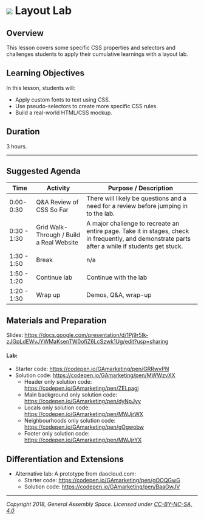# ![](https://ga-dash.s3.amazonaws.com/production/assets/logo-9f88ae6c9c3871690e33280fcf557f33.png) Layout Lab

## Overview
This lesson covers some specific CSS properties and selectors and challenges students to apply their cumulative learnings with a layout lab.


## Learning Objectives
In this lesson, students will:
- Apply custom fonts to text using CSS.
- Use pseudo-selectors to create more specific CSS rules.
- Build a real-world HTML/CSS mockup.


## Duration
3 hours.

---

## Suggested Agenda

| Time | Activity | Purpose / Description |
| --- | --- | --- |
| 0:00-0:30 | Q&A Review of CSS So Far | There will likely be questions and a need for a review before jumping in to the lab. |
| 0:30 - 1:30 | Grid Walk-Through / Build a Real Website | A major challenge to recreate an entire page. Take it in stages, check in frequently, and demonstrate parts after a while if students get stuck. |
| 1:30 - 1:50 | Break | n/a |
| 1:50 - 1:20 | Continue lab | Continue with the lab |
| 1:20 - 1:30 | Wrap up | Demos, Q&A, wrap-up |


## Materials and Preparation
Slides: https://docs.google.com/presentation/d/1Pj9r5Ik-zJGpLdEWvJYWMaKsenTW0ofiZ6LcSzwk1Ug/edit?usp=sharing

#### Lab:
- Starter code: https://codepen.io/GAmarketing/pen/GRRwvPN
- Solution code: https://codepen.io/GAmarketing/pen/MWWzvXX
    - Header only solution code: https://codepen.io/GAmarketing/pen/ZELpagj
    - Main background only solution code: https://codepen.io/GAmarketing/pen/dyNpJyy
    - Locals only solution code: https://codepen.io/GAmarketing/pen/MWJjrWX
    - Neighbourhoods only solution code: https://codepen.io/GAmarketing/pen/gOgwobw
    - Footer only solution code: https://codepen.io/GAmarketing/pen/MWJjrYX

## Differentiation and Extensions
- Alternative lab: A prototype from daocloud.com:
    - Starter code: https://codepen.io/GAmarketing/pen/gOOQGwG
    - Solution code: https://codepen.io/GAmarketing/pen/BaaGwJV 

---
*Copyright 2018, General Assembly Space. Licensed under [CC-BY-NC-SA, 4.0](https://creativecommons.org/licenses/by-nc-sa/4.0/)*
